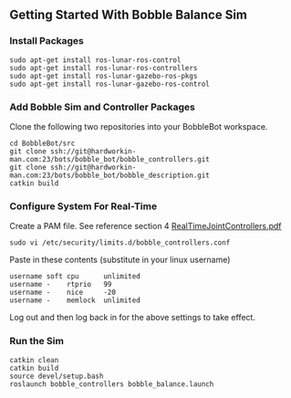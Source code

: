 ## Getting Started With Bobble Balance Sim

### Install Packages

```shell
sudo apt-get install ros-lunar-ros-control
sudo apt-get install ros-lunar-ros-controllers
sudo apt-get install ros-lunar-gazebo-ros-pkgs
sudo apt-get install ros-lunar-gazebo-ros-control
```

### Add Bobble Sim and Controller Packages
Clone the following two repositories into your BobbleBot workspace.

```shell
cd BobbleBot/src
git clone ssh://git@hardworkin-man.com:23/bots/bobble_bot/bobble_controllers.git
git clone ssh://git@hardworkin-man.com:23/bots/bobble_bot/bobble_description.git
catkin build
```

###  Configure System For Real-Time
Create a PAM file. See reference section 4
[RealTimeJointControllers.pdf](/uploads/d3596e5602a8ce6ba3f4cb146c7b1120/RealTimeJointControllers.pdf)

```shell
sudo vi /etc/security/limits.d/bobble_controllers.conf
```
Paste in these contents (substitute in your linux username)

```shell
username soft cpu      unlimited
username -    rtprio   99
username -    nice     -20
username -    memlock  unlimited
```

Log out and then log back in for the above settings to take effect.

###  Run the Sim
```shell
catkin clean
catkin build
source devel/setup.bash
roslaunch bobble_controllers bobble_balance.launch
```
